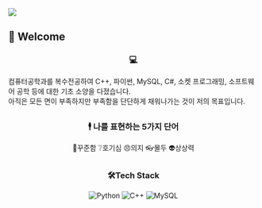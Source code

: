 <img src="https://capsule-render.vercel.app/api?type=cylinder&color=auto&height=300&section=header&text=Hello%20😎&fontSize=90&fontcolor=white" />

## 👋 Welcome

 

<h3 align="center"> 💻 </h3>
컴퓨터공학과를 복수전공하여 C++, 파이썬, MySQL, C#, 소켓 프로그래밍, 소프트웨어 공학 등에 대한 기초 소양을 다졌습니다. 
</br>
아직은 모든 면이 부족하지만 부족함을 단단하게 채워나가는 것이 저의 목표입니다.


##     


<h3 align="center"> 🕴️ 나를 표현하는 5가지 단어 </h3>
<div align="center">
🐂꾸준함 ❔호기심 😠의지 👓몰두 👽상상력 

  
##      
  

<h3 align="center"> 🛠️Tech Stack </h3>
<div align="center">
  
<img alt="Python" src="https://img.shields.io/badge/Python-3766AB.svg?&style=for-the-badge&logo=Python&logoColor=white"/> 
<img alt="C++" src="https://img.shields.io/badge/C++-00599C.svg?&style=for-the-badge&logo=C%2B%2B&logoColor=white"/> 
<img alt="MySQL" src="https://img.shields.io/badge/MySQL-E6B91E.svg?&style=for-the-badge&logo=MySQL&logoColor=white"/>
